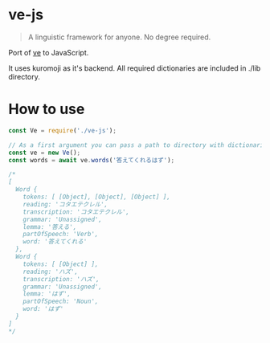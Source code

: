 # ve-js
>A linguistic framework for anyone. No degree required.

Port of [ve](https://github.com/Kimtaro/ve) to JavaScript.

It uses kuromoji as it's backend. All required dictionaries are included in ./lib directory.

# How to use
``` js
const Ve = require('./ve-js');

// As a first argument you can pass a path to directory with dictionaries.
const ve = new Ve();
const words = await ve.words('答えてくれるはず');

/*
[
  Word {
    tokens: [ [Object], [Object], [Object] ],
    reading: 'コタエテクレル',
    transcription: 'コタエテクレル',
    grammar: 'Unassigned',
    lemma: '答える',
    partOfSpeech: 'Verb',
    word: '答えてくれる'
  },
  Word {
    tokens: [ [Object] ],
    reading: 'ハズ',
    transcription: 'ハズ',
    grammar: 'Unassigned',
    lemma: 'はず',
    partOfSpeech: 'Noun',
    word: 'はず'
  }
]
*/
```